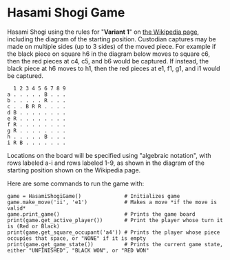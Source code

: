 # Hasami Shogi Game

Hasami Shogi using the rules for "**Variant 1**" on [the Wikipedia page](https://en.wikipedia.org/wiki/Hasami_shogi), including the diagram of the starting position. Custodian captures may be made on multiple sides (up to 3 sides) of the moved piece. For example if the black piece on square h6 in the diagram below moves to square c6, then the red pieces at c4, c5, and b6 would be captured. If instead, the black piece at h6 moves to h1, then the red pieces at e1, f1, g1, and i1 would be captured.

```
  1 2 3 4 5 6 7 8 9
a . . . . . B . . .
b . . . . . R . . .
c . . B R R . . . .
d B . . . . . . . .
e R . . . . . . . .
f R . . . . . . . .
g R . . . . . . . .
h . . . . . B . . .
i R B . . . . . . .
```

Locations on the board will be specified using "algebraic notation", with rows labeled a-i and rows labeled 1-9, as shown in the diagram of the starting position shown on the Wikipedia page.

Here are some commands to run the game with:
```
game = HasamiShogiGame()              # Initializes game
game.make_move('ii', 'e1')            # Makes a move *if the move is valid*
game.print_game()                     # Prints the game board
print(game.get_active_player())       # Print the player whose turn it is (Red or Black)
print(game.get_square_occupant('a4')) # Prints the player whose piece occupies that space, or "NONE" if it is empty
print(game.get_game_state())          # Prints the current game state, either "UNFINISHED", "BLACK WON", or "RED WON"
```
